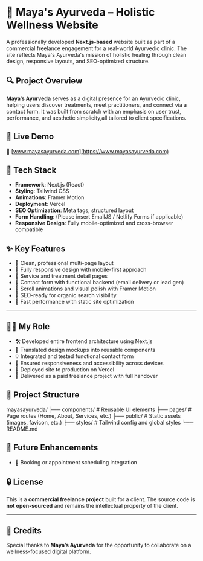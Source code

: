 # 🌿 Maya's Ayurveda – Holistic Wellness Website

A professionally developed **Next.js-based** website built as part of a commercial freelance engagement for a real-world Ayurvedic clinic. The site reflects Maya's Ayurveda's mission of holistic healing through clean design, responsive layouts, and SEO-optimized structure.

## 🔍 Project Overview

**Maya’s Ayurveda** serves as a digital presence for an Ayurvedic clinic, helping users discover treatments, meet practitioners, and connect via a contact form. It was built from scratch with an emphasis on user trust, performance, and aesthetic simplicity,all tailored to client specifications.

## 🚀 Live Demo

🔗 [www.mayasayurveda.com](https://www.mayasayurveda.com)



## 🧰 Tech Stack

- **Framework**: Next.js (React)
- **Styling**: Tailwind CSS
- **Animations**: Framer Motion
- **Deployment**: Vercel
- **SEO Optimization**: Meta tags, structured layout
- **Form Handling**: (Please insert EmailJS / Netlify Forms if applicable)
- **Responsive Design**: Fully mobile-optimized and cross-browser compatible


## ✨ Key Features

- 🔹 Clean, professional multi-page layout
- 🔹 Fully responsive design with mobile-first approach
- 🔹 Service and treatment detail pages
- 🔹 Contact form with functional backend (email delivery or lead gen)
- 🔹 Scroll animations and visual polish with Framer Motion
- 🔹 SEO-ready for organic search visibility
- 🔹 Fast performance with static site optimization

---

## 👩‍💻 My Role

- 🛠️ Developed entire frontend architecture using Next.js
- 🎨 Translated design mockups into reusable components
- 💡 Integrated and tested functional contact form
- 📱 Ensured responsiveness and accessibility across devices
- 🚀 Deployed site to production on Vercel
- 💼 Delivered as a paid freelance project with full handover

## 📁 Project Structure
mayasayurveda/
├── components/ # Reusable UI elements
├── pages/ # Page routes (Home, About, Services, etc.)
├── public/ # Static assets (images, favicon, etc.)
├── styles/ # Tailwind config and global styles
└── README.md

## 🧩 Future Enhancements

- 📅 Booking or appointment scheduling integration

## 🔒 License

This is a **commercial freelance project** built for a client. The source code is **not open-sourced** and remains the intellectual property of the client.

---

## 🙏 Credits

Special thanks to **Maya’s Ayurveda** for the opportunity to collaborate on a wellness-focused digital platform.

